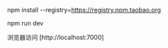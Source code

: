 npm install --registry=https://registry.npm.taobao.org

npm run dev

浏览器访问 [http://localhost:7000]

